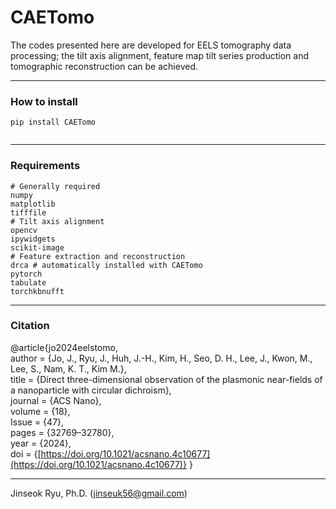 # CAETomo
The codes presented here are developed for EELS tomography data processing; the tilt axis alignment, feature map tilt series production and tomographic reconstruction can be achieved.
___
### How to install
<code>pip install CAETomo  
</code>
___
### Requirements
`# Generally required`  
`numpy`  
`matplotlib`  
`tifffile`  
`# Tilt axis alignment`  
`opencv`  
`ipywidgets`  
`scikit-image`  
`# Feature extraction and reconstruction`  
`drca # automatically installed with CAETomo`  
`pytorch`  
`tabulate`  
`torchkbnufft`  
___
### Citation
@article{jo2024eelstomo,<br>
author = {Jo, J., Ryu, J., Huh, J.-H., Kim, H., Seo, D. H., Lee, J., Kwon, M., Lee, S., Nam, K. T., Kim M.},<br>
title = {Direct three-dimensional observation of the plasmonic near-fields of a nanoparticle with circular dichroism},<br>
journal = {ACS Nano},<br>
volume = {18},<br>
Issue = {47},<br>
pages = {32769–32780},<br>
year = {2024},<br>
doi = {[https://doi.org/10.1021/acsnano.4c10677](https://doi.org/10.1021/acsnano.4c10677)}
}
___
Jinseok Ryu, Ph.D. ([jinseuk56@gmail.com](mailto:jinseuk56@gmail.com))
